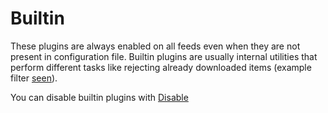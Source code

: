 # Builtin
These plugins are always enabled on all feeds even when they are not present in configuration file. Builtin plugins are usually internal utilities that perform different tasks like rejecting already downloaded items (example filter [seen](/Plugins/seen)).

You can disable builtin plugins with [Disable](/Plugins/disable)
